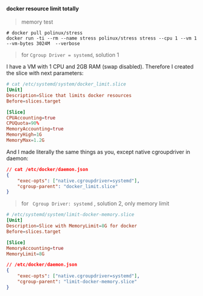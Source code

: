 #### docker resource limit totally
> memory test

```shell
# docker pull polinux/stress
docker run -ti --rm --name stress polinux/stress stress --cpu 1 --vm 1 --vm-bytes 3024M  --verbose
```

> for `Cgroup Driver = systemd`, solution 1

I have a VM with 1 CPU and 2GB RAM (swap disabled).
Therefore I created the slice with next parameters:

```conf
# cat /etc/systemd/system/docker_limit.slice
[Unit]
Description=Slice that limits docker resources
Before=slices.target

[Slice]
CPUAccounting=true
CPUQuota=90%
MemoryAccounting=true
MemoryHigh=1G
MemoryMax=1.2G
```

And I made literally the same things as you, except native cgroupdriver in daemon:

```json
// cat /etc/docker/daemon.json 
{
    "exec-opts": ["native.cgroupdriver=systemd"],
    "cgroup-parent": "docker_limit.slice"
}
```

> for ` Cgroup Driver: systemd` , solution 2, only memory limit

``` conf
# /etc/systemd/system/limit-docker-memory.slice
[Unit]
Description=Slice with MemoryLimit=8G for docker
Before=slices.target

[Slice]
MemoryAccounting=true
MemoryLimit=8G
```

```json
// /etc/docker/daemon.json
{
    "exec-opts": ["native.cgroupdriver=systemd"],
    "cgroup-parent": "limit-docker-memory.slice"
}
```
